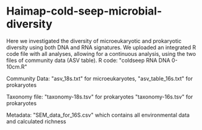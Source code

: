 # Haimap-cold-seep-microbial-diversity
Here we investigated the diversity of microeukaryotic and prokaryotic diversity using both DNA and RNA signatures.
We uploaded an integrated R code file with all analyses, allowing for a continuous analysis, using the two files of community data (ASV table).
R code: "coldseep RNA DNA 0-10cm.R"

Community Data: "asv_18s.txt" for microeukaryotes,
                 "asv_table_16s.txt" for prokaryotes
                 
Taxonomy file: "taxonomy-18s.tsv" for prokaryotes
              "taxonomy-16s.tsv" for prokaryotes

Metadata: "SEM_data_for_16S.csv" which contains all environmental data and calculated richness
